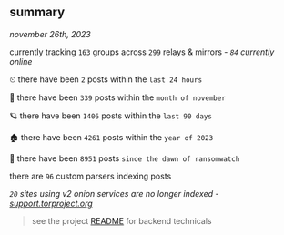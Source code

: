 
## summary
_november 26th, 2023_

currently tracking `163` groups across `299` relays & mirrors - _`84` currently online_

⏲ there have been `2` posts within the `last 24 hours`

🦈 there have been `339` posts within the `month of november`

🪐 there have been `1406` posts within the `last 90 days`

🏚 there have been `4261` posts within the `year of 2023`

🦕 there have been `8951` posts `since the dawn of ransomwatch`

there are `96` custom parsers indexing posts

_`20` sites using v2 onion services are no longer indexed - [support.torproject.org](https://support.torproject.org/onionservices/v2-deprecation/)_

> see the project [README](https://github.com/joshhighet/ransomwatch#ransomwatch--) for backend technicals
